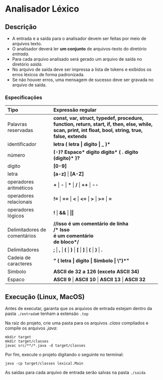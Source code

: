 # Analisador Léxico

## Descrição
- A entrada e a saída para o analisador devem ser feitas por meio de arquivos texto.
- O analisador deverá ler **um conjunto** de arquivos-texto do diretório *entrada*.
- Para cada arquivo analisado será gerado um arquivo de saída no diretório *saida*.
- No arquivo de saída deve ser impressa a lista de tokens e exibidos os erros léxicos de forma padronizada.
- Se não houver erros, uma mensagem de sucesso deve ser gravada no arquivo de saída.

### Especificações

| Tipo | Expressão regular |
| :------ | :---------------- |
| Palavras reservadas | **const, var, struct, typedef, procedure, function, return, start, if, then, else, while, scan, print, int float, bool, string, true, false, extends**|
|identificador|**letra ( letra \| digito \| _ )\***|
|número| **(-)? Espaco\* digito digito\* ( . digito (digito)\* )?** |
|digito|**[0-9]**|
|letra|**[a-z]** \| **[A-Z]**|
|operadores aritméticos| **+** \| **-** \| **\*** \| **/** \| **++** \| **--** |
| operadores relacionais | **!=** \| **==** \| **<** \| **<=** \| **>** \| **>=** \| **=** |
|operadores lógicos| **!** \| **&&** \| **\|\|**|
|Delimitadores de comentários| **//isso é um comentário de linha <br> /\* Isso <br> é um comentário <br>de bloco\*/** |
|Delimitadores| **;** \| **,** \| **(** \| **)** \| **[** \| **]** \| **{** \| **}** \| **.** |
|Cadeia de caracteres| **" ( letra \| digito \| Simbolo \| \\")*"**|
|Simbolo| **ASCII de 32 a 126 (exceto ASCII 34)**|
| Espaco | **ASCII 9** \| **ASCII 10** \| **ASCII 13** \| **ASCII 32**|

## Execução (Linux, MacOS)

Antes de executar, garanta que os arquivos de entrada estejam dentro da pasta `./entrada`e tenham a extensão `.top`

Na raiz do projeto, crie uma pasta para os arquivos *.class* compilados e compile os arquivos *.java*:

```
mkdir target
mkdir target/classes
javac src/**/*.java -d target/classes
```

Por fim, execute o projeto digitando o seguinte no terminal:

```
java -cp target/classes lexical.Main
```

As saídas para cada arquivo de entrada serão salvas na pasta `./saida`